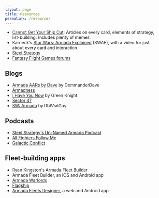 ```yaml
---
layout: page
title: Resources
permalink: /resource/
---
```


- [Cannot Get Your Ship Out](https://cannotgetyourshipout.blogspot.com): Articles on every card, elements of strategy, list-building. Includes plenty of memes.
- Karneck's [Star Wars: Armada Explained](https://www.youtube.com/user/STIM007) (SWAE), with a video for just about every card and interaction
- [Steel Strategy](http://www.steelstrategy.com)
- [Fantasy Flight Games forums](https://community.fantasyflightgames.com/forum/402-star-wars-armada/)

## Blogs
- [Armada AARs by Dave](https://armadaaarsbydave.blogspot.com) by CommanderDave
- [Armadness](https://swarmadness.blogspot.com)
- [I Have You Now](https://armadaihaveyounow.blogspot.com) by Green Knight
- [Sector 47](https://swasector47.blogspot.com)
- [SW: Armada](https://swarmada.blogspot.com) by DblVsdGuy

## Podcasts
- [Steel Strategy's Un-Named Armada Podcast](https://steelstrategy.podbean.com)
- [All Fighters Follow Me](https://cincoskit.podbean.com)
- [Galactic Conflict](https://galacticconflictpodcast.podbean.com)

## Fleet-building apps
- [Ryan Kingston's Armada Fleet Builder](https://armada.ryankingston.com)
- Armada Fleet Builder, an iOS and Android app
- [Armada Warlords](https://armadawarlords.hivelabs.solutions)
- [Flagship](https://flagship.barronsoftware.com)
- [Armada Fleets Designer](https://swm-dmb.blogspot.com), a web and Android app
